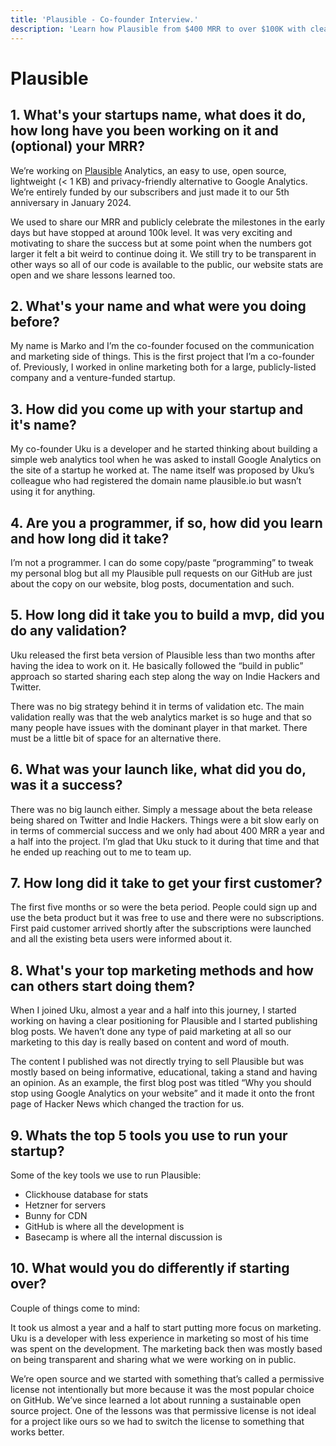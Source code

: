 ```yaml
---
title: 'Plausible - Co-founder Interview.'
description: 'Learn how Plausible from $400 MRR to over $100K with clear positioning.'
---
```


# Plausible

## 1. What's your startups name, what does it do, how long have you been working on it and (optional) your MRR?
We’re working on [Plausible](https://plausible.io) Analytics, an easy to use, open source, lightweight (< 1 KB) and privacy-friendly alternative to Google Analytics. We’re entirely funded by our subscribers and just made it to our 5th anniversary in January 2024.

We used to share our MRR and publicly celebrate the milestones in the early days but have stopped at around 100k level. It was very exciting and motivating to share the success but at some point when the numbers got larger it felt a bit weird to continue doing it. We still try to be transparent in other ways so all of our code is available to the public, our website stats are open and we share lessons learned too.

## 2. What's your name and what were you doing before?
My name is Marko and I’m the co-founder focused on the communication and marketing side of things. This is the first project that I’m a co-founder of. Previously, I worked in online marketing both for a large, publicly-listed company and a venture-funded startup.

## 3. How did you come up with your startup and it's name?
My co-founder Uku is a developer and he started thinking about building a simple web analytics tool when he was asked to install Google Analytics on the site of a startup he worked at. The name itself was proposed by Uku’s colleague who had registered the domain name plausible.io but wasn’t using it for anything. 

## 4. Are you a programmer, if so, how did you learn and how long did it take?
I’m not a programmer. I can do some copy/paste “programming” to tweak my personal blog but all my Plausible pull requests on our GitHub are just about the copy on our website, blog posts, documentation and such.

## 5. How long did it take you to build a mvp, did you do any validation?
Uku released the first beta version of Plausible less than two months after having the idea to work on it. He basically followed the “build in public” approach so started sharing each step along the way on Indie Hackers and Twitter.

There was no big strategy behind it in terms of validation etc. The main validation really was that the web analytics market is so huge and that so many people have issues with the dominant player in that market. There must be a little bit of space for an alternative there.

## 6. What was your launch like, what did you do, was it a success?
There was no big launch either. Simply a message about the beta release being shared on Twitter and Indie Hackers. Things were a bit slow early on in terms of commercial success and we only had about 400 MRR a year and a half into the project. I’m glad that Uku stuck to it during that time and that he ended up reaching out to me to team up.

## 7. How long did it take to get your first customer?
The first five months or so were the beta period. People could sign up and use the beta product but it was free to use and there were no subscriptions. First paid customer arrived shortly after the subscriptions were launched and all the existing beta users were informed about it. 

## 8. What's your top marketing methods and how can others start doing them?
When I joined Uku, almost a year and a half into this journey, I started working on having a clear positioning for Plausible and I started publishing blog posts. We haven’t done any type of paid marketing at all so our marketing to this day is really based on content and word of mouth.

The content I published was not directly trying to sell Plausible but was mostly based on being informative, educational, taking a stand and having an opinion. As an example, the first blog post was titled “Why you should stop using Google Analytics on your website” and it made it onto the front page of Hacker News which changed the traction for us.

## 9. Whats the top 5 tools you use to run your startup?
Some of the key tools we use to run Plausible:

- Clickhouse database for stats
- Hetzner for servers
- Bunny for CDN
- GitHub is where all the development is
- Basecamp is where all the internal discussion is 

## 10. What would you do differently if starting over?
Couple of things come to mind:

It took us almost a year and a half to start putting more focus on marketing. Uku is a developer with less experience in marketing so most of his time was spent on the development. The marketing back then was mostly based on being transparent and sharing what we were working on in public.

We’re open source and we started with something that’s called a permissive license not intentionally but more because it was the most popular choice on GitHub. We’ve since learned a lot about running a sustainable open source project. One of the lessons was that permissive license is not ideal for a project like ours so we had to switch the license to something that works better.